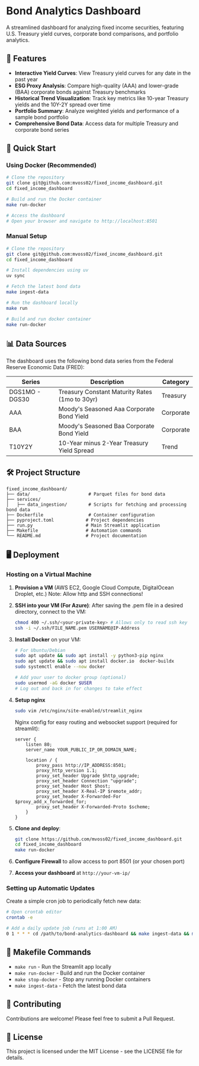 # Bond Analytics Dashboard

A streamlined dashboard for analyzing fixed income securities, featuring U.S. Treasury yield curves, corporate bond comparisons, and portfolio analytics.

## 🌟 Features

- **Interactive Yield Curves**: View Treasury yield curves for any date in the past year
- **ESG Proxy Analysis**: Compare high-quality (AAA) and lower-grade (BAA) corporate bonds against Treasury benchmarks
- **Historical Trend Visualization**: Track key metrics like 10-year Treasury yields and the 10Y-2Y spread over time
- **Portfolio Summary**: Analyze weighted yields and performance of a sample bond portfolio
- **Comprehensive Bond Data**: Access data for multiple Treasury and corporate bond series

## 🚀 Quick Start

### Using Docker (Recommended)

```bash
# Clone the repository
git clone git@github.com:mvoss02/fixed_income_dashboard.git
cd fixed_income_dashboard

# Build and run the Docker container
make run-docker

# Access the dashboard
# Open your browser and navigate to http://localhost:8501
```

### Manual Setup

```bash
# Clone the repository
git clone git@github.com:mvoss02/fixed_income_dashboard.git
cd fixed_income_dashboard

# Install dependencies using uv
uv sync

# Fetch the latest bond data
make ingest-data

# Run the dashboard locally
make run

# Build and run docker container
make run-docker
```

## 📊 Data Sources

The dashboard uses the following bond data series from the Federal Reserve Economic Data (FRED):

| Series         | Description                                    | Category  |
| -------------- | ---------------------------------------------- | --------- |
| DGS1MO - DGS30 | Treasury Constant Maturity Rates (1mo to 30yr) | Treasury  |
| AAA            | Moody's Seasoned Aaa Corporate Bond Yield      | Corporate |
| BAA            | Moody's Seasoned Baa Corporate Bond Yield      | Corporate |
| T10Y2Y         | 10-Year minus 2-Year Treasury Yield Spread     | Trend     |

## 🛠️ Project Structure

```
fixed_income_dashboard/
├── data/                      # Parquet files for bond data
├── services/
│   ├── data_ingestion/        # Scripts for fetching and processing bond data
├── Dockerfile                 # Container configuration
├── pyproject.toml            # Project dependencies
├── run.py                    # Main Streamlit application
├── Makefile                  # Automation commands
└── README.md                 # Project documentation
```

## 🖥️ Deployment

### Hosting on a Virtual Machine

1. **Provision a VM** (AWS EC2, Google Cloud Compute, DigitalOcean Droplet, etc.)
   Note: Allow http and SSH connections!

2. **SSH into your VM (For Azure)**:
   After saving the .pem file in a desired directory, connect to the VM:

   ```bash
   chmod 400 ~/.ssh/<your-private-key> # Allows only to read ssh key
   ssh -i ~/.ssh/FILE_NAME.pem USERNAME@IP-Address
   ```

3. **Install Docker** on your VM:

   ```bash
   # For Ubuntu/Debian
   sudo apt update && sudo apt install -y python3-pip nginx
   sudo apt update && sudo apt install docker.io  docker-buildx
   sudo systemctl enable --now docker

   # Add your user to docker group (optional)
   sudo usermod -aG docker $USER
   # Log out and back in for changes to take effect
   ```

4. **Setup nginx**

   ```bash
   sudo vim /etc/nginx/site-enabled/streamlit_nginx
   ```

   Nginx config for easy routing and websocket support (required for streamlit):

   ```
   server {
       listen 80;
       server_name YOUR_PUBLIC_IP_OR_DOMAIN_NAME;

       location / {
           proxy_pass http://IP_ADDRESS:8501;
           proxy_http_version 1.1;
           proxy_set_header Upgrade $http_upgrade;
           proxy_set_header Connection "upgrade";
           proxy_set_header Host $host;
           proxy_set_header X-Real-IP $remote_addr;
           proxy_set_header X-Forwarded-For $proxy_add_x_forwarded_for;
           proxy_set_header X-Forwarded-Proto $scheme;
       }
   }
   ```

5. **Clone and deploy**:

   ```bash
   git clone https://github.com/mvoss02/fixed_income_dashboard.git
   cd fixed_income_dashboard
   make run-docker
   ```

6. **Configure Firewall** to allow access to port 8501 (or your chosen port)

7. **Access your dashboard** at `http://your-vm-ip/`

### Setting up Automatic Updates

Create a simple cron job to periodically fetch new data:

```bash
# Open crontab editor
crontab -e

# Add a daily update job (runs at 1:00 AM)
0 1 * * * cd /path/to/bond-analytics-dashboard && make ingest-data && make stop-docker && make run-docker
```

## 📝 Makefile Commands

- `make run` - Run the Streamlit app locally
- `make run-docker` - Build and run the Docker container
- `make stop-docker` - Stop any running Docker containers
- `make ingest-data` - Fetch the latest bond data

## 🤝 Contributing

Contributions are welcome! Please feel free to submit a Pull Request.

## 📄 License

This project is licensed under the MIT License - see the LICENSE file for details.
